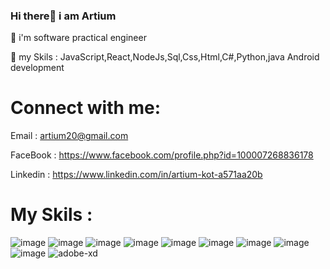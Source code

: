 ### Hi there👋 i am Artium


🔭 i'm software practical engineer

💬 my Skils : JavaScript,React,NodeJs,Sql,Css,Html,C#,Python,java Android development


# Connect with me:

Email : artium20@gmail.com

FaceBook : https://www.facebook.com/profile.php?id=100007268836178

Linkedin : https://www.linkedin.com/in/artium-kot-a571aa20b

# My Skils :

![image](https://user-images.githubusercontent.com/59862302/175319775-6d2d0c02-b5ef-4405-a019-675b945aa369.png) ![image](https://user-images.githubusercontent.com/59862302/175319828-9501df09-dfb8-4684-b614-40bf63f1005c.png) ![image](https://user-images.githubusercontent.com/59862302/175319986-9126626d-caf9-4817-b321-43c01e3afafb.png) ![image](https://user-images.githubusercontent.com/59862302/175320065-e54d819f-52de-49ba-a8fd-1ef1cde89ecb.png)
 ![image](https://user-images.githubusercontent.com/59862302/175320146-5cf5fc6d-029e-45e2-9a5a-b512c64b479a.png) ![image](https://user-images.githubusercontent.com/59862302/175320188-d817662e-bbde-47bc-823b-c897a119dbff.png) ![image](https://user-images.githubusercontent.com/59862302/175320270-6aacdabe-9932-4c45-9b55-3bf0ecd15610.png) ![image](https://user-images.githubusercontent.com/59862302/175320317-a45d81f3-5d2d-49d5-9c74-7d2f4de60bc0.png)  ![image](https://user-images.githubusercontent.com/59862302/175320357-a849d19a-e975-4334-86e3-3d873b5ca489.png) ![adobe-xd](https://user-images.githubusercontent.com/59862302/175322758-2dd80db0-a3bf-44ec-b72a-181475ce4804.svg)








 






